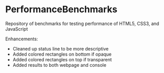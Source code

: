 PerformanceBenchmarks
=====================

Repository of benchmarks for testing performance of HTML5, CSS3, and JavaScript

Enhancements:
 - Cleaned up status line to be more descriptive
 - Added colored rectangles on bottom if opaque
 - Added colored rectangles on top if transparent
 - Added results to both webpage and console

